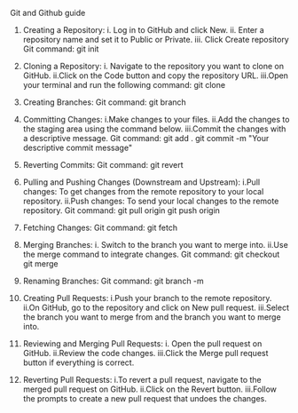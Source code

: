 Git and Github guide 
1. Creating a Repository:
   i. Log in to GitHub and click New.
   ii. Enter a repository name and set it to Public or Private.
   iii. Click Create repository
   Git command:
   git init

2. Cloning a Repository:
   i. Navigate to the repository you want to clone on GitHub.
   ii.Click on the Code button and copy the repository URL.
   iii.Open your terminal and run the following command:
    git clone <repository-url>

3. Creating Branches:
   Git command:
   git branch <branch-name>

4. Committing Changes:
   i.Make changes to your files.
   ii.Add the changes to the staging area using the command below.
   iii.Commit the changes with a descriptive message.
    Git command:
   git add .
   git commit -m "Your descriptive commit message"

5. Reverting Commits:
    Git command:
   git revert <commit-hash>

6. Pulling and Pushing Changes (Downstream and Upstream):
   i.Pull changes: To get changes from the remote repository to your local repository.
   ii.Push changes: To send your local changes to the remote repository.
    Git command:
   git pull origin <branch-name>
   git push origin <branch-name>

7. Fetching Changes:
    Git command:
   git fetch

8. Merging Branches:
   i. Switch to the branch you want to merge into.
   ii.Use the merge command to integrate changes.
    Git command:
   git checkout <target-branch>
   git merge <source-branch>

9. Renaming Branches:
    Git command:
   git branch -m <new-branch-name>

10. Creating Pull Requests:
    i.Push your branch to the remote repository.
    ii.On GitHub, go to the repository and click on New pull request.
    iii.Select the branch you want to merge from and the branch you want to merge into.

11. Reviewing and Merging Pull Requests:
    i. Open the pull request on GitHub.
    ii.Review the code changes.
    iii.Click the Merge pull request button if everything is correct.

12. Reverting Pull Requests:
    i.To revert a pull request, navigate to the merged pull request on GitHub.
    ii.Click on the Revert button.
    iii.Follow the prompts to create a new pull request that undoes the changes.
